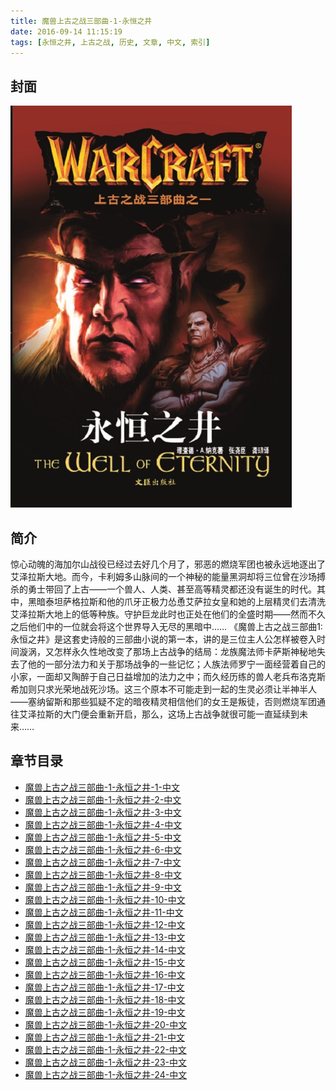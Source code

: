 ```yaml
---
title: 魔兽上古之战三部曲-1-永恒之井
date: 2016-09-14 11:15:19
tags: [永恒之井, 上古之战, 历史, 文章, 中文, 索引]
---
```

##	封面
![](/images/ec60092eaa35b569f11159836185ae54.jpg)

##	简介
惊心动魄的海加尔山战役已经过去好几个月了，邪恶的燃烧军团也被永远地逐出了艾泽拉斯大地。而今，卡利姆多山脉间的一个神秘的能量黑洞却将三位曾在沙场搏杀的勇士带回了上古——一个兽人、人类、甚至高等精灵都还没有诞生的时代。其中，黑暗泰坦萨格拉斯和他的爪牙正极力怂恿艾萨拉女皇和她的上层精灵们去清洗艾泽拉斯大地上的低等种族。守护巨龙此时也正处在他们的全盛时期——然而不久之后他们中的一位就会将这个世界导入无尽的黑暗中……
《魔兽上古之战三部曲1:永恒之井》是这套史诗般的三部曲小说的第一本，讲的是三位主人公怎样被卷入时间漩涡，又怎样永久性地改变了那场上古战争的结局：龙族魔法师卡萨斯神秘地失去了他的一部分法力和关于那场战争的一些记忆；人族法师罗宁一面经营着自己的小家，一面却又陶醉于自己日益增加的法力之中；而久经历练的兽人老兵布洛克斯希加则只求光荣地战死沙场。这三个原本不可能走到一起的生灵必须让半神半人——塞纳留斯和那些狐疑不定的暗夜精灵相信他们的女王是叛徒，否则燃烧军团通往艾泽拉斯的大门便会重新开启，那么，这场上古战争就很可能一直延续到未来……

##	章节目录
*	[魔兽上古之战三部曲-1-永恒之井-1-中文](../魔兽上古之战三部曲-1-永恒之井-1-中文/)
*	[魔兽上古之战三部曲-1-永恒之井-2-中文](../魔兽上古之战三部曲-1-永恒之井-2-中文/)
*	[魔兽上古之战三部曲-1-永恒之井-3-中文](../魔兽上古之战三部曲-1-永恒之井-3-中文/)
*	[魔兽上古之战三部曲-1-永恒之井-4-中文](../魔兽上古之战三部曲-1-永恒之井-4-中文/)
*	[魔兽上古之战三部曲-1-永恒之井-5-中文](../魔兽上古之战三部曲-1-永恒之井-5-中文/)
*	[魔兽上古之战三部曲-1-永恒之井-6-中文](../魔兽上古之战三部曲-1-永恒之井-6-中文/)
*	[魔兽上古之战三部曲-1-永恒之井-7-中文](../魔兽上古之战三部曲-1-永恒之井-7-中文/)
*	[魔兽上古之战三部曲-1-永恒之井-8-中文](../魔兽上古之战三部曲-1-永恒之井-8-中文/)
*	[魔兽上古之战三部曲-1-永恒之井-9-中文](../魔兽上古之战三部曲-1-永恒之井-9-中文/)
*	[魔兽上古之战三部曲-1-永恒之井-10-中文](../魔兽上古之战三部曲-1-永恒之井-10-中文/)
*	[魔兽上古之战三部曲-1-永恒之井-11-中文](../魔兽上古之战三部曲-1-永恒之井-11-中文/)
*	[魔兽上古之战三部曲-1-永恒之井-12-中文](../魔兽上古之战三部曲-1-永恒之井-12-中文/)
*	[魔兽上古之战三部曲-1-永恒之井-13-中文](../魔兽上古之战三部曲-1-永恒之井-13-中文/)
*	[魔兽上古之战三部曲-1-永恒之井-14-中文](../魔兽上古之战三部曲-1-永恒之井-14-中文/)
*	[魔兽上古之战三部曲-1-永恒之井-15-中文](../魔兽上古之战三部曲-1-永恒之井-15-中文/)
*	[魔兽上古之战三部曲-1-永恒之井-16-中文](../魔兽上古之战三部曲-1-永恒之井-16-中文/)
*	[魔兽上古之战三部曲-1-永恒之井-17-中文](../魔兽上古之战三部曲-1-永恒之井-17-中文/)
*	[魔兽上古之战三部曲-1-永恒之井-18-中文](../魔兽上古之战三部曲-1-永恒之井-18-中文/)
*	[魔兽上古之战三部曲-1-永恒之井-19-中文](../魔兽上古之战三部曲-1-永恒之井-19-中文/)
*	[魔兽上古之战三部曲-1-永恒之井-20-中文](../魔兽上古之战三部曲-1-永恒之井-20-中文/)
*	[魔兽上古之战三部曲-1-永恒之井-21-中文](../魔兽上古之战三部曲-1-永恒之井-21-中文/)
*	[魔兽上古之战三部曲-1-永恒之井-22-中文](../魔兽上古之战三部曲-1-永恒之井-22-中文/)
*	[魔兽上古之战三部曲-1-永恒之井-23-中文](../魔兽上古之战三部曲-1-永恒之井-23-中文/)
*	[魔兽上古之战三部曲-1-永恒之井-24-中文](../魔兽上古之战三部曲-1-永恒之井-24-中文/)